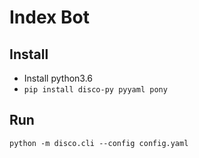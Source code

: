 # Index Bot

## Install
- Install python3.6
- `pip install disco-py pyyaml pony`

## Run
`python -m disco.cli --config config.yaml`
